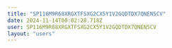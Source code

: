 ```yaml
---
title: "SP116M9R68XRGXTFSXG2CX5Y1V2GQDTDX7QNEN5CV"
date: 2024-11-14T00:02:28.718Z
user: SP116M9R68XRGXTFSXG2CX5Y1V2GQDTDX7QNEN5CV
layout: "users"
---
```

    